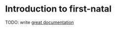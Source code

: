 # Introduction to first-natal

TODO: write [great documentation](http://jacobian.org/writing/what-to-write/)
